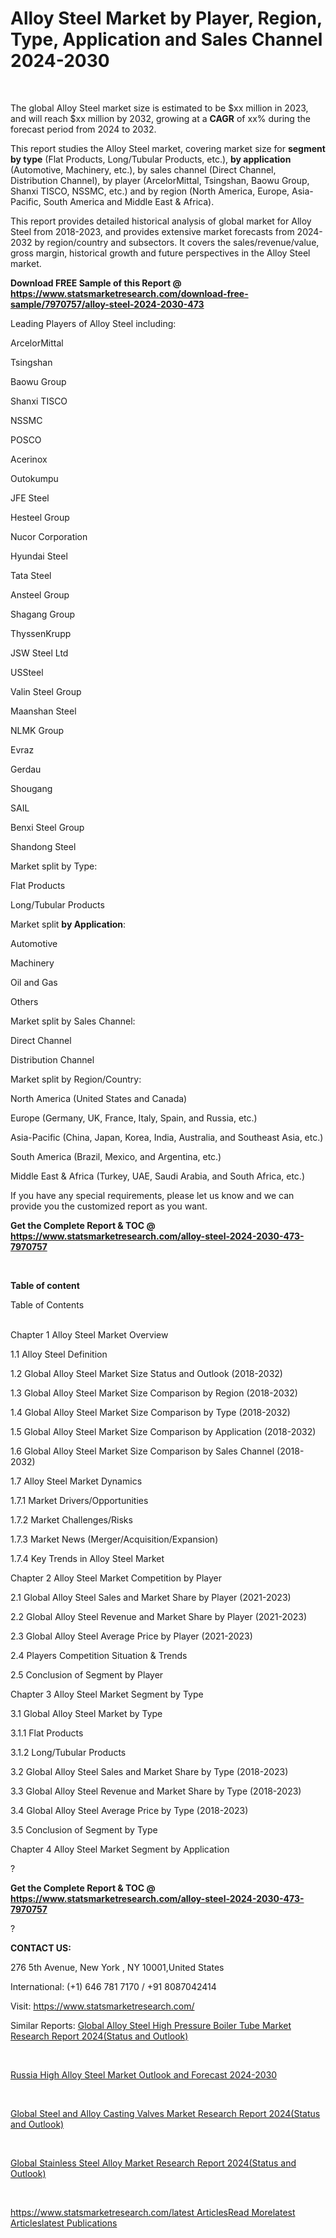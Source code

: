 <h1>Alloy Steel Market by Player, Region, Type, Application and Sales Channel 2024-2030</h1><br/><p>The global Alloy Steel market size is estimated to be $xx million in 2023, and will reach $xx million by 2032, growing at a <strong>CAGR</strong> of xx% during the forecast period from 2024 to 2032.</p>
 
 
 
 <p>This report studies the Alloy Steel market, covering market size for <strong>segment by type</strong> (Flat Products, Long/Tubular Products, etc.), <strong>by application</strong> (Automotive, Machinery, etc.), by sales channel (Direct Channel, Distribution Channel), by player (ArcelorMittal, Tsingshan, Baowu Group, Shanxi TISCO, NSSMC, etc.) and by region (North America, Europe, Asia-Pacific, South America and Middle East & Africa).</p>
 
 
 
 <p>This report provides detailed historical analysis of global market for Alloy Steel from 2018-2023, and provides extensive market forecasts from 2024-2032 by region/country and subsectors. It covers the sales/revenue/value, gross margin, historical growth and future perspectives in the Alloy Steel market.</p>
 
 
 
 <p><strong>Download FREE Sample of this Report @ <a href="https://www.statsmarketresearch.com/download-free-sample/7970757/alloy-steel-2024-2030-473">https://www.statsmarketresearch.com/download-free-sample/7970757/alloy-steel-2024-2030-473</a></strong></p>
 
 
 
 <p>Leading Players of Alloy Steel including:</p>
 
 
 
 <p>ArcelorMittal</p>
 
 
 
 <p>Tsingshan</p>
 
 
 
 <p>Baowu Group</p>
 
 
 
 <p>Shanxi TISCO</p>
 
 
 
 <p>NSSMC</p>
 
 
 
 <p>POSCO</p>
 
 
 
 <p>Acerinox</p>
 
 
 
 <p>Outokumpu</p>
 
 
 
 <p>JFE Steel</p>
 
 
 
 <p>Hesteel Group</p>
 
 
 
 <p>Nucor Corporation</p>
 
 
 
 <p>Hyundai Steel</p>
 
 
 
 <p>Tata Steel</p>
 
 
 
 <p>Ansteel Group</p>
 
 
 
 <p>Shagang Group</p>
 
 
 
 <p>ThyssenKrupp</p>
 
 
 
 <p>JSW Steel Ltd</p>
 
 
 
 <p>USSteel</p>
 
 
 
 <p>Valin Steel Group</p>
 
 
 
 <p>Maanshan Steel</p>
 
 
 
 <p>NLMK Group</p>
 
 
 
 <p>Evraz</p>
 
 
 
 <p>Gerdau</p>
 
 
 
 <p>Shougang</p>
 
 
 
 <p>SAIL</p>
 
 
 
 <p>Benxi Steel Group</p>
 
 
 
 <p>Shandong Steel</p>
 
 
 
 <p>Market split by Type:</p>
 
 
 
 <p>Flat Products</p>
 
 
 
 <p>Long/Tubular Products</p>
 
 
 
 <p>Market split <strong>by Application</strong>:</p>
 
 
 
 <p>Automotive</p>
 
 
 
 <p>Machinery</p>
 
 
 
 <p>Oil and Gas</p>
 
 
 
 <p>Others</p>
 
 
 
 <p>Market split by Sales Channel:</p>
 
 
 
 <p>Direct Channel</p>
 
 
 
 <p>Distribution Channel</p>
 
 
 
 <p>Market split by Region/Country:</p>
 
 
 
 <p>North America (United States and Canada)</p>
 
 
 
 <p>Europe (Germany, UK, France, Italy, Spain, and Russia, etc.)</p>
 
 
 
 <p>Asia-Pacific (China, Japan, Korea, India, Australia, and Southeast Asia, etc.)</p>
 
 
 
 <p>South America (Brazil, Mexico, and Argentina, etc.)</p>
 
 
 
 <p>Middle East & Africa (Turkey, UAE, Saudi Arabia, and South Africa, etc.)</p>
 
 
 
 <p>If you have any special requirements, please let us know and we can provide you the customized report as you want.</p>
 
 
 
 <div><b>Get the Complete Report & TOC @ <a href="https://www.statsmarketresearch.com/alloy-steel-2024-2030-473-7970757">https://www.statsmarketresearch.com/alloy-steel-2024-2030-473-7970757</a></b></div>
 
 
 
 <p><br />
 
 <b>Table of content</b></p>
 
 
 
 <p>Table of Contents<br />
 
 <br />
 
 Chapter 1 Alloy Steel Market Overview<br />
 
 1.1 Alloy Steel Definition<br />
 
 1.2 Global Alloy Steel Market Size Status and Outlook (2018-2032)<br />
 
 1.3 Global Alloy Steel Market Size Comparison by Region (2018-2032)<br />
 
 1.4 Global Alloy Steel Market Size Comparison by Type (2018-2032)<br />
 
 1.5 Global Alloy Steel Market Size Comparison by Application (2018-2032)<br />
 
 1.6 Global Alloy Steel Market Size Comparison by Sales Channel (2018-2032)<br />
 
 1.7 Alloy Steel Market Dynamics<br />
 
 1.7.1 Market Drivers/Opportunities<br />
 
 1.7.2 Market Challenges/Risks<br />
 
 1.7.3 Market News (Merger/Acquisition/Expansion)<br />
 
 1.7.4 Key Trends in Alloy Steel Market<br />
 
 Chapter 2 Alloy Steel Market Competition by Player<br />
 
 2.1 Global Alloy Steel Sales and Market Share by Player (2021-2023)<br />
 
 2.2 Global Alloy Steel Revenue and Market Share by Player (2021-2023)<br />
 
 2.3 Global Alloy Steel Average Price by Player (2021-2023)<br />
 
 2.4 Players Competition Situation & Trends<br />
 
 2.5 Conclusion of Segment by Player<br />
 
 Chapter 3 Alloy Steel Market Segment by Type<br />
 
 3.1 Global Alloy Steel Market by Type<br />
 
 3.1.1 Flat Products<br />
 
 3.1.2 Long/Tubular Products<br />
 
 3.2 Global Alloy Steel Sales and Market Share by Type (2018-2023)<br />
 
 3.3 Global Alloy Steel Revenue and Market Share by Type (2018-2023)<br />
 
 3.4 Global Alloy Steel Average Price by Type (2018-2023)<br />
 
 3.5 Conclusion of Segment by Type<br />
 
 Chapter 4 Alloy Steel Market Segment by Application<br />
 
 ? </p>
 
 
 
 <div><b>Get the Complete Report & TOC @ <a href="https://www.statsmarketresearch.com/alloy-steel-2024-2030-473-7970757">https://www.statsmarketresearch.com/alloy-steel-2024-2030-473-7970757</a></b></div>
 
 
 
 <p>? </p>
 
 
 
 <p><b>CONTACT US:</b><br />
 
 276 5th Avenue, New York , NY 10001,United States<br />
 
 International: (+1) 646 781 7170 / +91 8087042414<br />
 
 Visit: <a href="https://www.statsmarketresearch.com/">https://www.statsmarketresearch.com/</a><br />
 
 Similar Reports: <a href="https://www.statsmarketresearch.com/alloy-steel-2024-2030-473-7970757">Global Alloy Steel High Pressure Boiler Tube Market Research Report 2024(Status and Outlook)</a><br />
 
 <br />
 
 <a href="https://www.statsmarketresearch.com/alloy-steel-2024-2030-473-7970757">Russia High Alloy Steel Market Outlook and Forecast 2024-2030</a><br />
 
 <br />
 
 <a href="https://www.statsmarketresearch.com/alloy-steel-2024-2030-473-7970757">Global Steel and Alloy Casting Valves Market Research Report 2024(Status and Outlook)</a><br />
 
 <br />
 
 <a href="https://www.statsmarketresearch.com/alloy-steel-2024-2030-473-7970757">Global Stainless Steel Alloy Market Research Report 2024(Status and Outlook)</a><br />
 
 <br />
 
 <a href="https://gyeongbokgung.com">https://www.statsmarketresearch.com/</a><a href="https://hallyeomaritime.com">latest Articles</a><a href="https://jingwansa.com">Read More</a><a href="https://nguoiviet.jp/">latest Articles</a><a href="https://www.intelmarketresearch.com/">latest Publications</a></p>